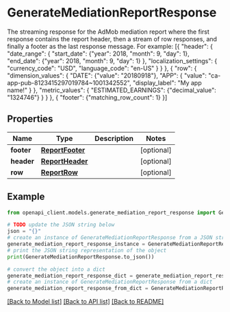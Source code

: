 # GenerateMediationReportResponse

The streaming response for the AdMob mediation report where the first response contains the report header, then a stream of row responses, and finally a footer as the last response message. For example: [{ \"header\": { \"date_range\": { \"start_date\": {\"year\": 2018, \"month\": 9, \"day\": 1}, \"end_date\": {\"year\": 2018, \"month\": 9, \"day\": 1} }, \"localization_settings\": { \"currency_code\": \"USD\", \"language_code\": \"en-US\" } } }, { \"row\": { \"dimension_values\": { \"DATE\": {\"value\": \"20180918\"}, \"APP\": { \"value\": \"ca-app-pub-8123415297019784~1001342552\", \"display_label\": \"My app name!\" } }, \"metric_values\": { \"ESTIMATED_EARNINGS\": {\"decimal_value\": \"1324746\"} } } }, { \"footer\": {\"matching_row_count\": 1} }]

## Properties

Name | Type | Description | Notes
------------ | ------------- | ------------- | -------------
**footer** | [**ReportFooter**](ReportFooter.md) |  | [optional] 
**header** | [**ReportHeader**](ReportHeader.md) |  | [optional] 
**row** | [**ReportRow**](ReportRow.md) |  | [optional] 

## Example

```python
from openapi_client.models.generate_mediation_report_response import GenerateMediationReportResponse

# TODO update the JSON string below
json = "{}"
# create an instance of GenerateMediationReportResponse from a JSON string
generate_mediation_report_response_instance = GenerateMediationReportResponse.from_json(json)
# print the JSON string representation of the object
print(GenerateMediationReportResponse.to_json())

# convert the object into a dict
generate_mediation_report_response_dict = generate_mediation_report_response_instance.to_dict()
# create an instance of GenerateMediationReportResponse from a dict
generate_mediation_report_response_from_dict = GenerateMediationReportResponse.from_dict(generate_mediation_report_response_dict)
```
[[Back to Model list]](../README.md#documentation-for-models) [[Back to API list]](../README.md#documentation-for-api-endpoints) [[Back to README]](../README.md)


